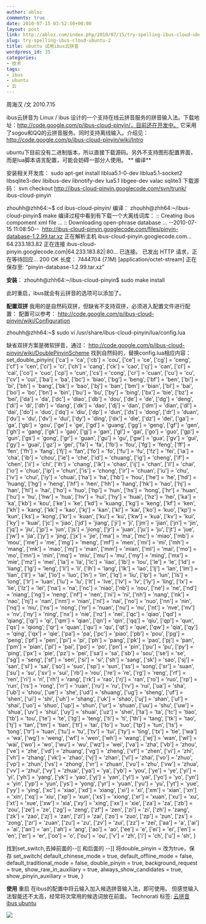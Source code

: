 ```yaml
---
author: abloz
comments: true
date: 2010-07-15 03:52:50+00:00
layout: post
link: http://abloz.com/index.php/2010/07/15/try-spelling-ibus-cloud-ubuntu-2/
slug: try-spelling-ibus-cloud-ubuntu-2
title: ubuntu 试用ibus云拼音
wordpress_id: 35
categories:
- 技术
tags:
- ibus
- ubuntu
- 云
---
```


周海汉 /文 2010.7.15

ibus云拼音为 Linux / ibus 设计的一个支持在线云拼音服务的拼音输入法。下载地址：http://code.google.com/p/ibus-cloud-pinyin/，目前还在开发中。
它采用了sogou和QQ的云拼音服务。同时支持离线输入。介绍见：http://code.google.com/p/ibus-cloud-pinyin/wiki/Intro

ubuntu下目前没有二进制版本，所以直接下载源码。另外不支持图形配置界面，而是lua脚本语言配置，可能会妨碍一部分人使用。<!-- more -->
**
编译**

安装相关开发库：
sudo apt-get install liblua5.1-0-dev liblua5.1-socket2 libsqlite3-dev libibus-dev libnotify-dev lua5.1 libgee-dev valac sqlite3
下载源码：
svn checkout http://ibus-cloud-pinyin.googlecode.com/svn/trunk/ ibus-cloud-pinyin

zhouhh@zhh64:~$ cd ibus-cloud-pinyin/
编译：
zhouhh@zhh64:~/ibus-cloud-pinyin$ make
编译过程中看到有下载一个大离线词库：
:: Creating ibus compoment xml file ...
:: Downloading open-phrase database ...
--2010-07-15 11:08:50--  http://ibus-cloud-pinyin.googlecode.com/files/pinyin-database-1.2.99.tar.xz
正在解析主机 ibus-cloud-pinyin.googlecode.com... 64.233.183.82
正在连接 ibus-cloud-pinyin.googlecode.com|64.233.183.82|:80... 已连接。
已发出 HTTP 请求，正在等待回应... 200 OK
长度： 7444704 (7.1M) [application/octet-stream]
正在保存至: “pinyin-database-1.2.99.tar.xz”

**安装**：
zhouhh@zhh64:~/ibus-cloud-pinyin$ sudo make install

此时重启，ibus就会有云拼音的选项可以添加了。

**配置双拼**
我用的是自然码双拼，但缺省不支持双拼，必须进入配置文件进行配置：
配置可以参考：
http://code.google.com/p/ibus-cloud-pinyin/wiki/Configuration

zhouhh@zhh64:~$ sudo vi /usr/share/ibus-cloud-pinyin/lua/config.lua

缺省双拼方案是微软拼音，通过：
http://code.google.com/p/ibus-cloud-pinyin/wiki/DoublePinyinScheme
找到自然码的，替换config.lua相应内容：
set_double_pinyin{
['ca'] = 'ca', ['cb'] = 'cou', ['ce'] = 'ce', ['cg'] = 'ceng', ['cf'] = 'cen', ['ci'] = 'ci', ['ch'] = 'cang', ['ck'] = 'cao', ['cj'] = 'can', ['cl'] = 'cai', ['co'] = 'cuo', ['cp'] = 'cun', ['cs'] = 'cong', ['cr'] = 'cuan', ['cu'] = 'cu', ['cv'] = 'cui',
['ba'] = 'ba', ['bc'] = 'biao', ['bg'] = 'beng', ['bf'] = 'ben', ['bi'] = 'bi', ['bh'] = 'bang', ['bk'] = 'bao', ['bj'] = 'ban', ['bm'] = 'bian', ['bl'] = 'bai', ['bo'] = 'bo', ['bn'] = 'bin', ['bu'] = 'bu', ['by'] = 'bing', ['bx'] = 'bie', ['bz'] = 'bei',
['da'] = 'da', ['dc'] = 'diao', ['db'] = 'dou', ['de'] = 'de', ['dg'] = 'deng', ['di'] = 'di', ['dh'] = 'dang', ['dk'] = 'dao', ['dj'] = 'dan', ['dm'] = 'dian', ['dl'] = 'dai', ['do'] = 'duo', ['dq'] = 'diu', ['dp'] = 'dun', ['ds'] = 'dong', ['dr'] = 'duan', ['du'] = 'du', ['dv'] = 'dui', ['dy'] = 'ding', ['dx'] = 'die', ['dz'] = 'dei',
['ga'] = 'ga', ['gb'] = 'gou', ['ge'] = 'ge', ['gd'] = 'guang', ['gg'] = 'geng', ['gf'] = 'gen', ['gh'] = 'gang', ['gk'] = 'gao', ['gj'] = 'gan', ['gl'] = 'gai', ['go'] = 'guo', ['gp'] = 'gun', ['gs'] = 'gong', ['gr'] = 'guan', ['gu'] = 'gu', ['gw'] = 'gua', ['gv'] = 'gui', ['gy'] = 'guai', ['gz'] = 'gei',
['fa'] = 'fa', ['fb'] = 'fou', ['fg'] = 'feng', ['ff'] = 'fen', ['fh'] = 'fang', ['fj'] = 'fan', ['fo'] = 'fo', ['fu'] = 'fu', ['fz'] = 'fei',
['ia'] = 'cha', ['ib'] = 'chou', ['ie'] = 'che', ['id'] = 'chuang', ['ig'] = 'cheng', ['if'] = 'chen', ['ii'] = 'chi', ['ih'] = 'chang', ['ik'] = 'chao', ['ij'] = 'chan', ['il'] = 'chai', ['io'] = 'chuo', ['ip'] = 'chun', ['is'] = 'chong', ['ir'] = 'chuan', ['iu'] = 'chu', ['iv'] = 'chui', ['iy'] = 'chuai',
['ha'] = 'ha', ['hb'] = 'hou', ['he'] = 'he', ['hd'] = 'huang', ['hg'] = 'heng', ['hf'] = 'hen', ['hh'] = 'hang', ['hk'] = 'hao', ['hj'] = 'han', ['hl'] = 'hai', ['ho'] = 'huo', ['hp'] = 'hun', ['hs'] = 'hong', ['hr'] = 'huan', ['hu'] = 'hu', ['hw'] = 'hua', ['hv'] = 'hui', ['hy'] = 'huai', ['hz'] = 'hei',
['ka'] = 'ka', ['kb'] = 'kou', ['ke'] = 'ke', ['kd'] = 'kuang', ['kg'] = 'keng', ['kf'] = 'ken', ['kh'] = 'kang', ['kk'] = 'kao', ['kj'] = 'kan', ['kl'] = 'kai', ['ko'] = 'kuo', ['kp'] = 'kun', ['ks'] = 'kong', ['kr'] = 'kuan', ['ku'] = 'ku', ['kw'] = 'kua', ['kv'] = 'kui', ['ky'] = 'kuai',
['jc'] = 'jiao', ['jd'] = 'jiang', ['ji'] = 'ji', ['jm'] = 'jian', ['jn'] = 'jin', ['jq'] = 'jiu', ['jp'] = 'jun', ['js'] = 'jiong', ['jr'] = 'juan', ['ju'] = 'ju', ['jt'] = 'jue', ['jw'] = 'jia', ['jy'] = 'jing', ['jx'] = 'jie',
['ma'] = 'ma', ['mc'] = 'miao', ['mb'] = 'mou', ['me'] = 'me', ['mg'] = 'meng', ['mf'] = 'men', ['mi'] = 'mi', ['mh'] = 'mang', ['mk'] = 'mao', ['mj'] = 'man', ['mm'] = 'mian', ['ml'] = 'mai', ['mo'] = 'mo', ['mn'] = 'min', ['mq'] = 'miu', ['mu'] = 'mu', ['my'] = 'ming', ['mx'] = 'mie', ['mz'] = 'mei',
['la'] = 'la', ['lc'] = 'liao', ['lb'] = 'lou', ['le'] = 'le', ['ld'] = 'liang', ['lg'] = 'leng', ['li'] = 'li', ['lh'] = 'lang', ['lk'] = 'lao', ['lj'] = 'lan', ['lm'] = 'lian', ['ll'] = 'lai', ['lo'] = 'luo', ['ln'] = 'lin', ['lq'] = 'liu', ['lp'] = 'lun', ['ls'] = 'long', ['lr'] = 'luan', ['lu'] = 'lu', ['lt'] = 'lve', ['lv'] = 'lv', ['ly'] = 'ling', ['lx'] = 'lie', ['lz'] = 'lei',
['na'] = 'na', ['nc'] = 'niao', ['nb'] = 'nou', ['ne'] = 'ne', ['nd'] = 'niang', ['ng'] = 'neng', ['nf'] = 'nen', ['ni'] = 'ni', ['nh'] = 'nang', ['nk'] = 'nao', ['nj'] = 'nan', ['nm'] = 'nian', ['nl'] = 'nai', ['no'] = 'nuo', ['nn'] = 'nin', ['nq'] = 'niu', ['ns'] = 'nong', ['nr'] = 'nuan', ['nu'] = 'nu', ['nt'] = 'nve', ['nv'] = 'nv', ['ny'] = 'ning', ['nx'] = 'nie', ['nz'] = 'nei',
['qc'] = 'qiao', ['qd'] = 'qiang', ['qi'] = 'qi', ['qm'] = 'qian', ['qn'] = 'qin', ['qq'] = 'qiu', ['qp'] = 'qun', ['qs'] = 'qiong', ['qr'] = 'quan', ['qu'] = 'qu', ['qt'] = 'que', ['qw'] = 'qia', ['qy'] = 'qing', ['qx'] = 'qie',
['pa'] = 'pa', ['pc'] = 'piao', ['pb'] = 'pou', ['pg'] = 'peng', ['pf'] = 'pen', ['pi'] = 'pi', ['ph'] = 'pang', ['pk'] = 'pao', ['pj'] = 'pan', ['pm'] = 'pian', ['pl'] = 'pai', ['po'] = 'po', ['pn'] = 'pin', ['pu'] = 'pu', ['py'] = 'ping', ['px'] = 'pie', ['pz'] = 'pei',
['sa'] = 'sa', ['sb'] = 'sou', ['se'] = 'se', ['sg'] = 'seng', ['sf'] = 'sen', ['si'] = 'si', ['sh'] = 'sang', ['sk'] = 'sao', ['sj'] = 'san', ['sl'] = 'sai', ['so'] = 'suo', ['sp'] = 'sun', ['ss'] = 'song', ['sr'] = 'suan', ['su'] = 'su', ['sv'] = 'sui',
['rb'] = 'rou', ['re'] = 're', ['rg'] = 'reng', ['rf'] = 'ren', ['ri'] = 'ri', ['rh'] = 'rang', ['rk'] = 'rao', ['rj'] = 'ran', ['ro'] = 'ruo', ['rp'] = 'run', ['rs'] = 'rong', ['rr'] = 'ruan', ['ru'] = 'ru', ['rv'] = 'rui',
['ua'] = 'sha', ['ub'] = 'shou', ['ue'] = 'she', ['ud'] = 'shuang', ['ug'] = 'sheng', ['uf'] = 'shen', ['ui'] = 'shi', ['uh'] = 'shang', ['uk'] = 'shao', ['uj'] = 'shan', ['ul'] = 'shai', ['uo'] = 'shuo', ['up'] = 'shun', ['ur'] = 'shuan', ['uu'] = 'shu', ['uw'] = 'shua', ['uv'] = 'shui', ['uy'] = 'shuai', ['uz'] = 'shei',
['ta'] = 'ta', ['tc'] = 'tiao', ['tb'] = 'tou', ['te'] = 'te', ['tg'] = 'teng', ['ti'] = 'ti', ['th'] = 'tang', ['tk'] = 'tao', ['tj'] = 'tan', ['tm'] = 'tian', ['tl'] = 'tai', ['to'] = 'tuo', ['tp'] = 'tun', ['ts'] = 'tong', ['tr'] = 'tuan', ['tu'] = 'tu', ['tv'] = 'tui', ['ty'] = 'ting', ['tx'] = 'tie',
['wa'] = 'wa', ['wg'] = 'weng', ['wf'] = 'wen', ['wh'] = 'wang', ['wj'] = 'wan', ['wl'] = 'wai', ['wo'] = 'wo', ['wu'] = 'wu', ['wz'] = 'wei',
['va'] = 'zha', ['vb'] = 'zhou', ['ve'] = 'zhe', ['vd'] = 'zhuang', ['vg'] = 'zheng', ['vf'] = 'zhen', ['vi'] = 'zhi', ['vh'] = 'zhang', ['vk'] = 'zhao', ['vj'] = 'zhan', ['vl'] = 'zhai', ['vo'] = 'zhuo', ['vp'] = 'zhun', ['vs'] = 'zhong', ['vr'] = 'zhuan', ['vu'] = 'zhu', ['vw'] = 'zhua', ['vv'] = 'zhui', ['vy'] = 'zhuai',
['ya'] = 'ya', ['yb'] = 'you', ['ye'] = 'ye', ['yi'] = 'yi', ['yh'] = 'yang', ['yk'] = 'yao', ['yj'] = 'yan', ['yl'] = 'yai', ['yo'] = 'yo', ['yn'] = 'yin', ['yp'] = 'yun', ['ys'] = 'yong', ['yr'] = 'yuan', ['yu'] = 'yu', ['yt'] = 'yue', ['yy'] = 'ying',
['xc'] = 'xiao', ['xd'] = 'xiang', ['xi'] = 'xi', ['xm'] = 'xian', ['xn'] = 'xin', ['xq'] = 'xiu', ['xp'] = 'xun', ['xs'] = 'xiong', ['xr'] = 'xuan', ['xu'] = 'xu', ['xt'] = 'xue', ['xw'] = 'xia', ['xy'] = 'xing', ['xx'] = 'xie',
['za'] = 'za', ['zb'] = 'zou', ['ze'] = 'ze', ['zg'] = 'zeng', ['zf'] = 'zen', ['zi'] = 'zi', ['zh'] = 'zang', ['zk'] = 'zao', ['zj'] = 'zan', ['zl'] = 'zai', ['zo'] = 'zuo', ['zp'] = 'zun', ['zs'] = 'zong', ['zr'] = 'zuan', ['zu'] = 'zu', ['zv'] = 'zui', ['zz'] = 'zei',
['aa'] = 'a', ['ai'] = 'ai', ['an'] = 'an', ['ah'] = 'ang', ['ao'] = 'ao', ['ee'] = 'e', ['ei'] = 'ei', ['en'] = 'en', ['er'] = 'er', ['oo'] = 'o', ['ou'] = 'ou',
['v'] = 'zh', ['i'] = 'ch', ['u'] = 'sh',
}

找到set_switch,去掉前面的--[[ 和后面的 --]]
将double_pinyin = 改为true，保存
set_switch{
default_chinese_mode = true,
default_offline_mode = false,
default_traditional_mode = false,
double_pinyin = true,
background_request = true,
show_raw_in_auxiliary = true,
always_show_candidates = true,
show_pinyin_auxiliary = true,
}

**使用**
重启
在ibus的配置中将云输入加入候选拼音输入法，即可使用。
但感觉输入法智能还不太高，经常将次常用的候选词放在前面。
Technorati 标签: [云拼音 ibus ubuntu](http://technorati.com/tag/%E4%BA%91%E6%8B%BC%E9%9F%B3%20ibus%20ubuntu)


![](http://img.zemanta.com/pixy.gif?x-id=b01cba82-84c5-851b-b8b7-b2190efa6f36)
